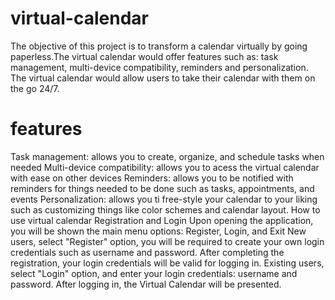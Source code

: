 # virtual-calendar
The objective of this project is to transform a calendar virtually by going paperless.The virtual calendar would offer features such as: task management, multi-device compatibility, reminders and personalization. The virtual calendar would allow users to take their calendar with them on the go 24/7.
# features
Task management: allows you to create, organize, and schedule tasks when needed
Multi-device compatibility: allows you to acess the virtual calendar with ease on other devices
Reminders: allows you to be notified with reminders for things needed to be done such as tasks, appointments, and events
Personalization: allows you ti free-style your calendar to your liking such as customizing things like color schemes and calendar layout.
How to use virtual calendar
Registration and Login
Upon opening the application, you will be shown the main menu options: Register, Login, and Exit
New users, select "Register" option, you will be required to create your own login credentials such as username and password. After completing the registration, your login credentials will be valid for logging in.
Existing users, select "Login" option, and enter your login credentials: username and password.
After logging in, the Virtual Calendar will be presented.
 
